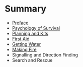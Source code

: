 # Summary

* [Preface](README.md)
* [Psychology of Survival](psychology.md)
* [Planning and Kits](planning_and_kits.md)
* [First Aid](first_aid.md)
* [Getting Water](getting_water.md)
* [Making Fire](making_fire.md)
* Signalling and Direction Finding
* Search and Rescue

